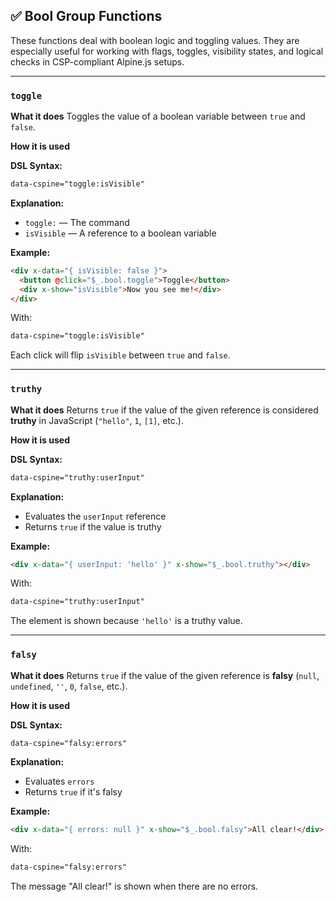 ## ✅ Bool Group Functions

These functions deal with boolean logic and toggling values. They are especially useful for working with flags, toggles, visibility states, and logical checks in CSP-compliant Alpine.js setups.

---

### `toggle`

**What it does**
Toggles the value of a boolean variable between `true` and `false`.

**How it is used**

**DSL Syntax:**

```html
data-cspine="toggle:isVisible"
```

**Explanation:**

- `toggle:` — The command
- `isVisible` — A reference to a boolean variable

**Example:**

```html
<div x-data="{ isVisible: false }">
  <button @click="$_.bool.toggle">Toggle</button>
  <div x-show="isVisible">Now you see me!</div>
</div>
```

With:

```html
data-cspine="toggle:isVisible"
```

Each click will flip `isVisible` between `true` and `false`.

---

### `truthy`

**What it does**
Returns `true` if the value of the given reference is considered **truthy** in JavaScript (`"hello"`, `1`, `[1]`, etc.).

**How it is used**

**DSL Syntax:**

```html
data-cspine="truthy:userInput"
```

**Explanation:**

- Evaluates the `userInput` reference
- Returns `true` if the value is truthy

**Example:**

```html
<div x-data="{ userInput: 'hello' }" x-show="$_.bool.truthy"></div>
```

With:

```html
data-cspine="truthy:userInput"
```

The element is shown because `'hello'` is a truthy value.

---

### `falsy`

**What it does**
Returns `true` if the value of the given reference is **falsy** (`null`, `undefined`, `''`, `0`, `false`, etc.).

**How it is used**

**DSL Syntax:**

```html
data-cspine="falsy:errors"
```

**Explanation:**

- Evaluates `errors`
- Returns `true` if it's falsy

**Example:**

```html
<div x-data="{ errors: null }" x-show="$_.bool.falsy">All clear!</div>
```

With:

```html
data-cspine="falsy:errors"
```

The message "All clear!" is shown when there are no errors.
